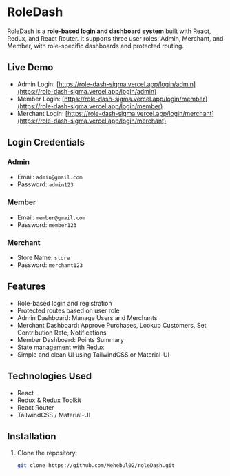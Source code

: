 
# RoleDash

RoleDash is a **role-based login and dashboard system** built with React, Redux, and React Router. It supports three user roles: Admin, Merchant, and Member, with role-specific dashboards and protected routing.  

## Live Demo
- Admin Login: [https://role-dash-sigma.vercel.app/login/admin](https://role-dash-sigma.vercel.app/login/admin)  
- Member Login: [https://role-dash-sigma.vercel.app/login/member](https://role-dash-sigma.vercel.app/login/member)  
- Merchant Login: [https://role-dash-sigma.vercel.app/login/merchant](https://role-dash-sigma.vercel.app/login/merchant)  

## Login Credentials

### Admin
- Email: `admin@gmail.com`  
- Password: `admin123`  

### Member
- Email: `member@gmail.com`  
- Password: `member123`  

### Merchant
- Store Name: `store`  
- Password: `merchant123`  

## Features
- Role-based login and registration
- Protected routes based on user role
- Admin Dashboard: Manage Users and Merchants
- Merchant Dashboard: Approve Purchases, Lookup Customers, Set Contribution Rate, Notifications
- Member Dashboard: Points Summary
- State management with Redux
- Simple and clean UI using TailwindCSS or Material-UI

## Technologies Used
- React
- Redux & Redux Toolkit
- React Router
- TailwindCSS / Material-UI

## Installation
1. Clone the repository:
   ```bash
   git clone https://github.com/Mehebul02/roleDash.git
